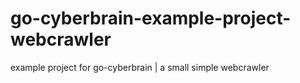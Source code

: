 # go-cyberbrain-example-project-webcrawler
example project for go-cyberbrain | a small simple webcrawler
